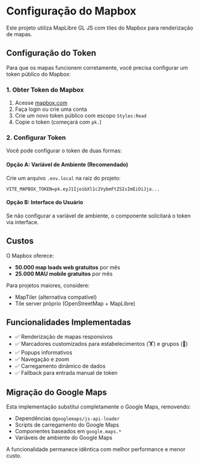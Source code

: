 
# Configuração do Mapbox

Este projeto utiliza MapLibre GL JS com tiles do Mapbox para renderização de mapas.

## Configuração do Token

Para que os mapas funcionem corretamente, você precisa configurar um token público do Mapbox:

### 1. Obter Token do Mapbox

1. Acesse [mapbox.com](https://account.mapbox.com/access-tokens/)
2. Faça login ou crie uma conta
3. Crie um novo token público com escopo `Styles:Read`
4. Copie o token (começará com `pk.`)

### 2. Configurar Token

Você pode configurar o token de duas formas:

#### Opção A: Variável de Ambiente (Recomendado)
Crie um arquivo `.env.local` na raiz do projeto:
```
VITE_MAPBOX_TOKEN=pk.eyJ1IjoibXl1c2VybmFtZSIsImEiOiJja...
```

#### Opção B: Interface do Usuário
Se não configurar a variável de ambiente, o componente solicitará o token via interface.

## Custos

O Mapbox oferece:
- **50.000 map loads web gratuitos** por mês
- **25.000 MAU mobile gratuitos** por mês

Para projetos maiores, considere:
- MapTiler (alternativa compatível)
- Tile server próprio (OpenStreetMap + MapLibre)

## Funcionalidades Implementadas

- ✅ Renderização de mapas responsivos
- ✅ Marcadores customizados para estabelecimentos (🏋️) e grupos (👥)
- ✅ Popups informativos
- ✅ Navegação e zoom
- ✅ Carregamento dinâmico de dados
- ✅ Fallback para entrada manual de token

## Migração do Google Maps

Esta implementação substitui completamente o Google Maps, removendo:
- Dependências `@googlemaps/js-api-loader`
- Scripts de carregamento do Google Maps
- Componentes baseados em `google.maps.*`
- Variáveis de ambiente do Google Maps

A funcionalidade permanece idêntica com melhor performance e menor custo.
